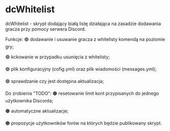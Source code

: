 # dcWhitelist
dcWhitelist - skrypt dodający białą listę działająca na zasadzie dodawania gracza przy pomocy serwera Discord.


Funkcje:
🟢 dodawanie i usuwanie gracza z whitelisty komendą na poziomie gry;

🟢 kckowanie w przypadku usunięcia z whitelisty;

🟢 plik konfiguracyjny (cofig.yml) oraz plik wiadomości (messages.yml);

🟢 sprawdzanie czy jest dostępna aktualizacja;

Do zrobienia "TODO":
🟠 resetowanie limit kont przypisanych do jednego użytkownika Discorda;

🟠 automatyczne aktualizacje;

🟠 propozycje użytkowników forów na których będzie publikowany skrypt.
